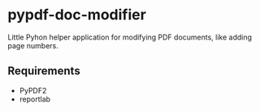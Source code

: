 pypdf-doc-modifier
==================

Little Pyhon helper application for modifying PDF documents, like adding
page numbers.


Requirements
------------

* PyPDF2
* reportlab

